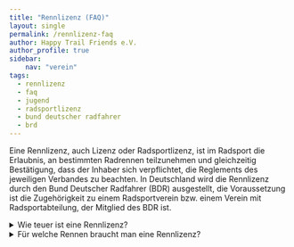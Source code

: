 ```yaml
---
title: "Rennlizenz (FAQ)"
layout: single
permalink: /rennlizenz-faq
author: Happy Trail Friends e.V.
author_profile: true
sidebar:
    nav: "verein"
tags:
  - rennlizenz
  - faq
  - jugend
  - radsportlizenz
  - bund deutscher radfahrer
  - brd
---
```


Eine Rennlizenz, auch Lizenz oder Radsportlizenz, ist im Radsport die Erlaubnis, an bestimmten Radrennen teilzunehmen und gleichzeitig Bestätigung, dass der Inhaber sich verpflichtet, die Reglements des jeweiligen Verbandes zu beachten. In Deutschland wird die Rennlizenz durch den Bund Deutscher Radfahrer (BDR) ausgestellt, die Voraussetzung ist die Zugehörigkeit zu einem Radsportverein bzw. einem Verein mit Radsportabteilung, der Mitglied des BDR ist.

<details><summary>Wie teuer ist eine Rennlizenz?</summary>
<p>
Die Gebühr für eine Lizenz ist vom Landesverband abhängig.
https://lizenzen.rad-net.de/bdr/ajax.aspx/text1/D/FAQ-korrekteBeantragungeinerBDR-Lizenz.html
</p>
</details>

<details><summary>Für welche Rennen braucht man eine Rennlizenz?</summary>
<p>
Mit der Rennlizenz kann man in Deutschland an allen von BDR-Vereinen angebotenen Radsportveranstaltungen teilnehmen, die eine Lizenz voraussetzen, international sind es UCI-Veranstaltungen. Ob eine Lizenz nötig ist, wird in der Ausschreibung des jeweiligen Rennens beschrieben. Für Breitensportveranstaltungen wie RTFs, CTFs oder Permanente ist keine Lizenz nötig.

**Wichtig für Lizenzfahrer:** Bei einigen Rennen dürfen Lizenzfahrer nicht teilnehmen. Dazu gehören Hobbyrennen sowie teilweise auch Jedermannrennen, je nach Ausschreibung.
</p>
</details>